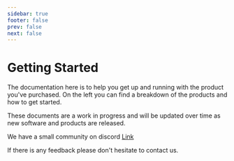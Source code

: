 ```yaml
---
sidebar: true
footer: false
prev: false
next: false
---
```

# Getting Started

The documentation here is to help you get up and running with the product you've purchased.  On the left you can find a breakdown of the products and how to get started.

These documents are a work in progress and will be updated over time as new software and products are released.

We have a small community on discord [Link](https://discord.gg/J7GnxDRaHj)

If there is any feedback please don't hesitate to contact us.